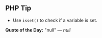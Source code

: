 ## PHP Tip
- Use `isset()` to check if a variable is set.  

**Quote of the Day:** "null" — *null*  
